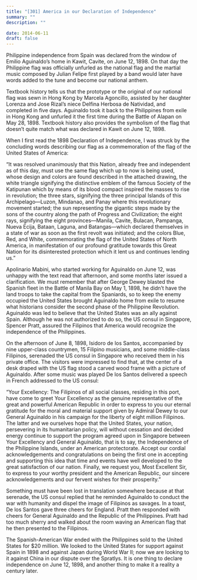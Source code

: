 ```yaml
---
title: "[301] America in our Declaration of Independence"
summary: ""
description: ""

date: 2014-06-11
draft: false
---
```



Philippine independence from Spain was declared from the window of Emilio Aguinaldo’s home in Kawit, Cavite, on June 12, 1898. On that day the Philippine flag was officially unfurled as the national flag and the martial music composed by Julian Felipe first played by a band would later have words added to the tune and become our national anthem.

Textbook history tells us that the prototype or the original of our national flag was sewn in Hong Kong by Marcela Agoncillo, assisted by her daughter Lorenza and Jose Rizal’s niece Delfina Herbosa de Natividad, and completed in five days. Aguinaldo took it back to the Philippines from exile in Hong Kong and unfurled it the first time during the Battle of Alapan on May 28, 1898. Textbook history also provides the symbolism of the flag that doesn’t quite match what was declared in Kawit on June 12, 1898.

When I first read the 1898 Declaration of Independence, I was struck by the concluding words describing our flag as a commemoration of the flag of the United States of America:

“It was resolved unanimously that this Nation, already free and independent as of this day, must use the same flag which up to now is being used, whose design and colors are found described in the attached drawing, the white triangle signifying the distinctive emblem of the famous Society of the Katipunan which by means of its blood compact inspired the masses to rise in revolution; the three stars, signifying the three principal Islands of this Archipelago—Luzon, Mindanao, and Panay where this revolutionary movement started; the sun representing the gigantic steps made by the sons of the country along the path of Progress and Civilization; the eight rays, signifying the eight provinces—Manila, Cavite, Bulacan, Pampanga, Nueva Ecija, Bataan, Laguna, and Batangas—which declared themselves in a state of war as soon as the first revolt was initiated; and the colors  Blue, Red, and White, commemorating the flag of the United States of North America, in manifestation of our profound gratitude towards this Great Nation for its disinterested protection which it lent us and continues lending us.”

Apolinario Mabini, who started working for Aguinaldo on June 12, was unhappy with the text read that afternoon, and some months later issued a clarification. We must remember that after George Dewey blasted the Spanish fleet in the Battle of Manila Bay on May 1, 1898, he didn’t have the land troops to take the capital from the Spaniards, so to keep the enemy occupied the United States brought Aguinaldo home from exile to resume what historians consider the second phase of the Philippine Revolution. Aguinaldo was led to believe that the United States was an ally against Spain. Although he was not authorized to do so, the US consul in Singapore, Spencer Pratt, assured the Filipinos that America would recognize the independence of the Philippines.

On the afternoon of June 8, 1898, Isidoro de los Santos, accompanied by nine upper-class countrymen, 15 Filipino musicians, and some middle-class Filipinos, serenaded the US consul in Singapore who received them in his private office. The visitors were impressed to find that, at the center of a desk draped with the US flag stood a carved wood frame with a picture of Aguinaldo. After some music was played De los Santos delivered a speech in French addressed to the US consul:

“Your Excellency: The Filipinos of all social classes, residing in this port, have come to greet Your Excellency as the genuine representative of the great and powerful American Republic in order to express to you our eternal gratitude for the moral and material support given by Admiral Dewey to our General Aguinaldo in his campaign for the liberty of eight million Filipinos. The latter and we ourselves hope that the United States, your nation, persevering in its humanitarian policy, will without cessation and decided energy continue to support the program agreed upon in Singapore between Your Excellency and General Aguinaldo, that is to say, the Independence of the Philippine Islands, under an American protectorate. Accept our cordial acknowledgements and congratulations on being the first one in accepting and supporting this idea that time and events have well developed to the great satisfaction of our nation. Finally, we request you, Most Excellent Sir, to express to your worthy president and the American Republic, our sincere acknowledgements and our fervent wishes for their prosperity.”

Something must have been lost in translation somewhere because at that serenade, the US consul replied that he reminded Aguinaldo to conduct the war with humanity and dispel the image of Filipinos as savages. In a toast, De los Santos gave three cheers for England. Pratt then responded with cheers for General Aguinaldo and the Republic of the Philippines. Pratt had too much sherry and walked about the room waving an American flag that he then presented to the Filipinos.

The Spanish-American War ended with the Philippines sold to the United States for $20 million. We looked to the United States for support against Spain in 1898 and against Japan during World War II; now we are looking to it against China in our dispute over the Spratlys. It is one thing to declare independence on June 12, 1898, and another thing to make it a reality a century later.
